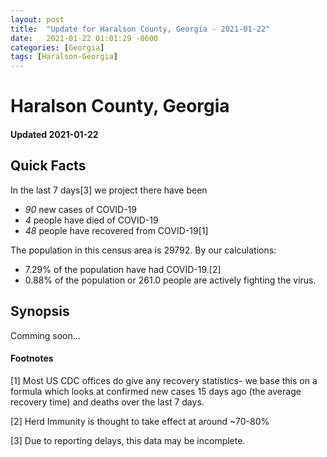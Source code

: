 ```yaml
---
layout: post
title:  "Update for Haralson County, Georgia - 2021-01-22"
date:   2021-01-22 01:01:29 -0600
categories: [Georgia]
tags: [Haralson-Georgia]
---
```


# Haralson County, Georgia
#### Updated 2021-01-22

## Quick Facts

In the last 7 days[3] we project there have been
- *90* new cases of COVID-19
- *4* people have died of COVID-19
- *48* people have recovered from COVID-19[1]

The population in this census area is 29792. By our calculations:
- 7.29% of the population have had COVID-19.[2]
- 0.88% of the population or 261.0 people are actively fighting the virus.

## Synopsis

Comming soon...


#### Footnotes

[1] Most US CDC offices do give any recovery statistics- we base this on a formula which looks at confirmed new cases
15 days ago (the average recovery time) and deaths over the last 7 days.

[2] Herd Immunity is thought to take effect at around ~70-80%

[3] Due to reporting delays, this data may be incomplete.
 
    